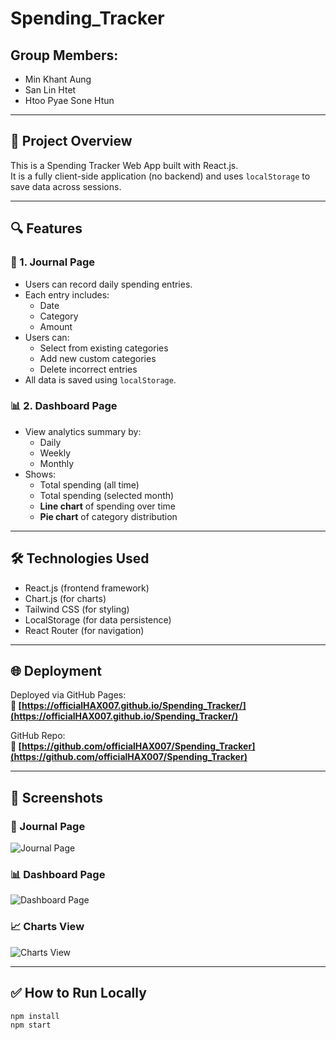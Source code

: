 # Spending_Tracker

## Group Members:
- Min Khant Aung  
- San Lin Htet  
- Htoo Pyae Sone Htun  

---

## 🧾 Project Overview  
This is a Spending Tracker Web App built with React.js.  
It is a fully client-side application (no backend) and uses `localStorage` to save data across sessions.

---

## 🔍 Features

### 📘 1. Journal Page
- Users can record daily spending entries.
- Each entry includes:
  - Date
  - Category
  - Amount
- Users can:
  - Select from existing categories
  - Add new custom categories
  - Delete incorrect entries
- All data is saved using `localStorage`.

### 📊 2. Dashboard Page
- View analytics summary by:
  - Daily
  - Weekly
  - Monthly
- Shows:
  - Total spending (all time)
  - Total spending (selected month)
  - **Line chart** of spending over time
  - **Pie chart** of category distribution

---

## 🛠️ Technologies Used
- React.js (frontend framework)
- Chart.js (for charts)
- Tailwind CSS (for styling)
- LocalStorage (for data persistence)
- React Router (for navigation)

---

## 🌐 Deployment

Deployed via GitHub Pages:  
**🔗 [https://officialHAX007.github.io/Spending_Tracker/](https://officialHAX007.github.io/Spending_Tracker/)**

GitHub Repo:  
**🔗 [https://github.com/officialHAX007/Spending_Tracker](https://github.com/officialHAX007/Spending_Tracker)**

---

## 📸 Screenshots

### 📝 Journal Page  
![Journal Page](assets/Screenshot%202568-07-28%20at%2023.11.21.png)

### 📊 Dashboard Page  
![Dashboard Page](assets/Screenshot%202568-07-28%20at%2023.11.25.png)

### 📈 Charts View  
![Charts View](assets/Screenshot%202568-07-28%20at%2023.11.29.png)


---

## ✅ How to Run Locally

```bash
npm install
npm start
